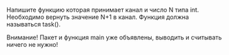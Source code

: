 Напишите функцию которая принимает канал и число N типа int. Необходимо вернуть значение N+1 в канал.
Функция должна называться task().

Внимание! Пакет и функция main уже объявлены, выводить и считывать ничего не нужно!